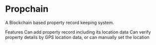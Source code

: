 # Propchain
A Blockchain based property record keeping system.

Features
Can add property record including its location data
Can verify property details by GPS location data, or can manually set the location
